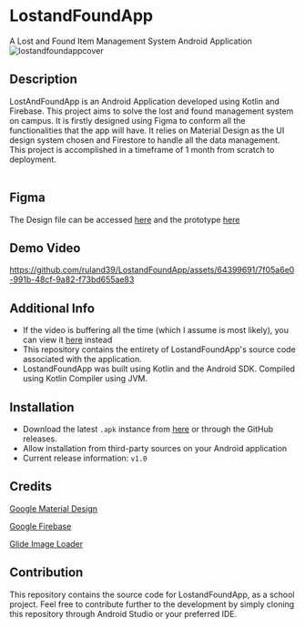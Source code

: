 # LostandFoundApp
A Lost and Found Item Management System Android Application    
![lostandfoundappcover](https://github.com/ruland39/LostandFoundApp/assets/64399691/d0148c70-453a-45eb-b85e-9e6b1e27f6bb)


## Description
LostAndFoundApp is an Android Application developed using Kotlin and Firebase. This project aims to solve the lost and found management system on campus. It is firstly designed using Figma to conform all the functionalities that the app will have. It relies on Material Design as the UI design system chosen and Firestore to handle all the data management. This project is accomplished in a timeframe of 1 month from scratch to deployment. <br><br>

## Figma
The Design file can be accessed [here](https://www.figma.com/file/lrPmqUYGLsXdPJ8arzGTCN/LostandFoundApp?type=design&node-id=19%3A1703&mode=design&t=YxG68jCPzsKWwjRt-1) and the prototype [here](https://www.figma.com/proto/lrPmqUYGLsXdPJ8arzGTCN/LostandFoundApp?node-id=60-181)

## Demo Video
https://github.com/ruland39/LostandFoundApp/assets/64399691/7f05a6e0-991b-48cf-9a82-f73bd655ae83  

## Additional Info
- If the video is buffering all the time (which I assume is most likely), you can view it [here](https://drive.google.com/file/d/1-vycGhO3yBl_8Z_vAEjfvR0gutlgq7C0/view) instead
- This repository contains the entirety of LostandFoundApp's source code associated with the application.
- LostandFoundApp was built using Kotlin and the Android SDK. Compiled using Kotlin Compiler using JVM.

## Installation
- Download the latest `.apk` instance from [here](https://drive.google.com/file/d/1AqbOQ1XbU0WbaPMt_ZKN9b54dFKT8QNe/view?usp=sharing) or through the GitHub releases.
- Allow installation from third-party sources on your Android application
- Current release information: `v1.0`

## Credits
[Google Material Design](https://m3.material.io/)

[Google Firebase](https://firebase.google.com/)

[Glide Image Loader](https://github.com/bumptech/glide )

## Contribution
This repository contains the source code for LostandFoundApp, as a school project. Feel free to contribute further to the development by simply cloning this repository through Android Studio or your preferred IDE.

